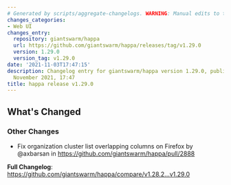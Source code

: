 ```yaml
---
# Generated by scripts/aggregate-changelogs. WARNING: Manual edits to this files will be overwritten.
changes_categories:
- Web UI
changes_entry:
  repository: giantswarm/happa
  url: https://github.com/giantswarm/happa/releases/tag/v1.29.0
  version: 1.29.0
  version_tag: v1.29.0
date: '2021-11-03T17:47:15'
description: Changelog entry for giantswarm/happa version 1.29.0, published on 03
  November 2021, 17:47
title: happa release v1.29.0
---
```


<!-- Release notes generated using configuration in .github/release.yml at master -->

## What's Changed
### Other Changes
* Fix organization cluster list overlapping columns on Firefox by @axbarsan in https://github.com/giantswarm/happa/pull/2888


**Full Changelog**: https://github.com/giantswarm/happa/compare/v1.28.2...v1.29.0
